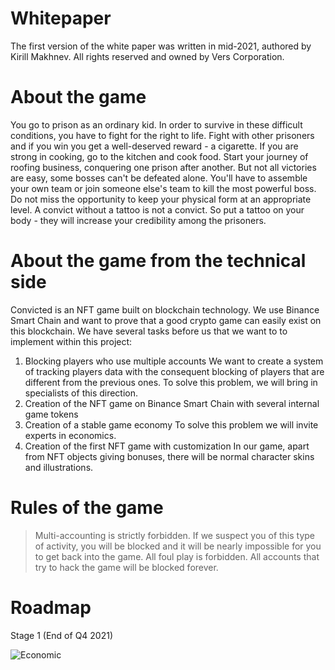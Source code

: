 # Whitepaper

The first version of the white paper was written in mid-2021, authored by Kirill Makhnev. All rights reserved and owned by Vers Corporation.

# About the game
You go to prison as an ordinary kid. In order to survive in these difficult conditions, you have to fight for the right to life. Fight with other prisoners and if you win you get a well-deserved reward - a cigarette. If you are strong in cooking, go to the kitchen and cook food. Start your journey of roofing business, conquering one prison after another.
But not all victories are easy, some bosses can't be defeated alone. You'll have to assemble your own team or join someone else's team to kill the most powerful boss. Do not miss the opportunity to keep your physical form at an appropriate level. A convict without a tattoo is not a convict. So put a tattoo on your body - they will increase your credibility among the prisoners.

# Аbout the game from the technical side
Convicted is an NFT game built on blockchain technology. We use Binance Smart Chain and want to prove that a good crypto game can easily exist on this blockchain.
We have several tasks before us that we want to to implement within this project:
1. Blocking players who use multiple accounts 
We want to create a system of tracking players data with the consequent blocking of players that are different from the previous ones. To solve this problem, we will bring in specialists of this direction.
2. Creation of the NFT game on Binance Smart Chain with several internal game tokens
3. Creation of a stable game economy 
To solve this problem we will invite experts in economics.
4. Creation of the first NFT game with customization 
In our game, apart from NFT objects giving bonuses, there will be normal character skins and illustrations.

# Rules of the game

> Multi-accounting is strictly forbidden. If we suspect you of this type of activity, you will be blocked and it will be nearly impossible for you to get back into the game. 
> All foul play is forbidden. All accounts that try to hack the game will be blocked forever.

# Roadmap
Stage 1 (End of Q4 2021)

![Economic](convicted-site-files/images/eco.png)
